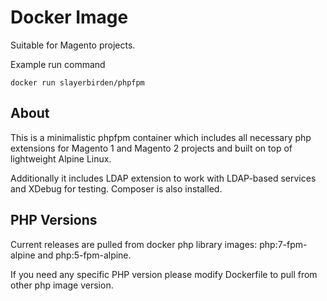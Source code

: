 # Docker Image

Suitable for Magento projects.

Example run command

    docker run slayerbirden/phpfpm

## About

This is a minimalistic phpfpm container which includes all necessary php extensions for Magento 1 and Magento 2 projects and built on top of lightweight Alpine Linux.

Additionally it includes LDAP extension to work with LDAP-based services and XDebug for testing. Composer is also installed.

## PHP Versions
Current releases are pulled from docker php library images: php:7-fpm-alpine and php:5-fpm-alpine.

If you need any specific PHP version please modify Dockerfile to pull from other php image version.
